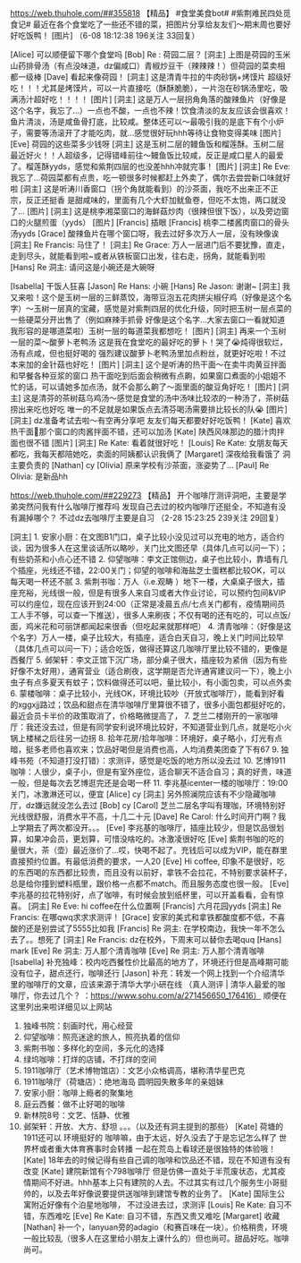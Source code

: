 https://web.thuhole.com/##355818 【精品】
#食堂美食bot#
#紫荆难民四处觅食记#
最近在各个食堂吃了一些还不错的菜，把图片分享给友友们～期末周也要好好吃饭鸭！
 [图片]
（6-08 18:12:38 196关注 33回复）

[Alice] 可以顺便留下哪个食堂吗
[Bob] Re : 荷园二层？
[洞主] 上图是荷园的玉米山药排骨汤（有点没味道，dz偏咸口）青椒炒豆干（辣辣辣！）但荷园的菜卖相都一级棒
[Dave] 看起来像荷园！
[洞主] 这是清青牛拉的牛肉砂锅+烤馍片
超级好吃！！！尤其是烤馍片，可以一片直接吃（酥酥脆脆），一片泡在砂锅汤里吃，吸满汤汁超好吃！！！！ [图片]
[洞主] 这是万人一层拐角角落的酸辣鱼片（好像是这个名字，我忘了…）一点也不酸，一点也不辣！饮食清淡的友友应该会很喜欢！鱼片清淡，汤是咸鱼骨打底，比较咸。整体还可以～最吸引我的是底下有个小炉子，需要等汤滚开了才能吃肉，就…感觉很好玩hhh等待让食物变得美味 [图片]
[Eve] 荷园的这些菜多少钱呀
[洞主] 这是玉树二层的鳗鱼饭和榴莲酥。玉树二层最近好火！！人超级多，记得错峰前往～鳗鱼饭比较咸，反正是咸口星人的最爱了。榴莲酥yyds，感觉和紫荆四层的也没差hhh冲就完事！ [图片]
[洞主] Re Eve: 我忘了…荷园菜都有点贵，吃一顿很多时候都赶上外卖了，偶尔去尝尝新口味就好啦
[洞主] 这是听涛川香窗口（拐个角就能看到）的沙茶面，我吃不出来正不正宗，反正还挺香    是甜咸味的，里面有几个大虾加鱿鱼卷，但吃不太饱，两口就没了… [图片]
[洞主] 这是桃李湘菜窗口的海鲜菇炒肉（很辣但很下饭），以及旁边窗口的火腿煎蛋（yyds） [图片]
[Francis] 插眼
[Francis] 桃李二楼酱肉窗口的骨头汤yyds
[Grace] 酸辣鱼片在哪个窗口呀，我去过好多次万人一层，没有映像诶
[洞主] Re Francis: 马住了！
[洞主] Re Grace: 万人一层进门后不要犹豫，直走，走到尽头，就能看到啦~或者从铁板窗口出发，往右走，拐角，就能看到啦
[Hans] Re 洞主: 请问这是小碗还是大碗呀

[Isabella] 干饭人狂喜
[Jason] Re Hans: 小碗
[Hans] Re Jason: 谢谢~
[洞主] 我又来啦！这个是玉树一层的三鲜蒸饺，海带豆泡五花肉拼尖椒仔鸡（好像是这个名字）～玉树一层真的宝藏，感觉是对紫荆四层的优化升级，同时把玉树一层点菜的一些硬菜分开出售了（例如麻辣手抓骨   好像是这个名字…大家去窗口一看就知道我形容的是哪道菜啦）玉树一层的每道菜我都想吃！ [图片]
[洞主] 再来一个玉树一层的菜～酸萝卜老鸭汤    这是我在食堂吃的最好吃的萝卜！哭了😭炖得很软烂，汤有点咸，但也挺好喝的    强烈建议酸萝卜老鸭汤里加点粉丝，就更好吃啦！不过本来加的金针菇也好吃！ [图片]
[洞主] 这个是听涛的热干面～在卖牛肉黄豆拌面和早餐各种豆浆的窗口   热干面吃到后面会稍微有点齁，如果窗口煮面的小姐姐不忙的话，可以请她多加点汤，就不会那么齁了～面里面的酸豆角好吃！ [图片]
[洞主] 这是清芬的茶树菇乌鸡汤～感觉是食堂的汤中汤味比较浓的一种汤了，茶树菇捞出来吃也好吃   唯一的不足就是如果饭点去清芬喝汤需要排比较长的队😭 [图片]
[洞主] dz准备考试去啦～有空再分享吧   友友们每天都要好好吃饭鸭！
[Kate] 喜欢热干面🥰那个窗口的肉酱拌面不错，还可以加汤
[Kate] 陕西风味那边的腊汁肉拌面也很不错 [图片]
[洞主] Re Kate: 看着就很好吃！
[Louis] Re Kate: 女朋友每天都吃，我每天都陪她吃，卖面的阿姨都认识我俩了
[Margaret] 深夜给我看饿了 洞主要负责的
[Nathan] cy
[Olivia] 原来学校有沙茶面，涨姿势了…
[Paul] Re Olivia: 是新品hh


https://web.thuhole.com/##229273 【精品】
开个咖啡厅测评洞吧，主要是学弟突然问我有什么咖啡厅推荐吗
发现自己去过的校内咖啡厅还挺全，不知道有没有漏掉哪个？
不过dz去咖啡厅主要是自习
（2-28 15:23:25 239关注 29回复）

[洞主] 1. 安家小厨：在文图B1门口，桌子比较小没见过可以充电的地方，适合约谈，因为很多人在这里谈话所以略吵，关门比文图还早（具体几点可以问一下）；有些奶茶和小点心还不错
2. 仰望咖啡：李文正馆侧边，桌子也比较小，靠墙有几个插座，光线还不错，22:00关门；仰望的咖啡和海盐芝士蛋糕都比较OK，可以每天喝一杯还不腻
3. 紫荆书咖：万人（i.e.观畴 ）地下一楼，大桌桌子很大，插座充裕，光线很一般，但是有很多人来自习或者大作业讨论，可以预约包间&VIP可以约座位，现在应该开到24:00（正常是凌晨五点/七点关门都有，疫情期间员工人手不够，可以查一下推送），很多人来刷夜；不仅有喝的还有吃的，可以点饭/面，鸡米花和可丽饼都闻起来很香（但吃起来就那样吧）
4. 清青咖啡：（好像是这个名字）万人一楼，桌子比较大，有插座，适合白天自习，晚上关门时间比较早（具体几点可以问一下）；适合吃饭，做得还算这几咖啡厅里比较不错的，更像是西餐厅
5. 邺架轩：李文正馆下沉广场，部分桌子很大，插座较为紧俏（因为有些好像不太好用），通宵营业（适合刷夜，这学期是否允许通宵建议问一下），晚上小虫子有点多夏天有蚊子；饮料做得还可以吧，量比较小，有小面包卖，可以点外卖
6. 蒙楼咖啡：桌子比较小，光线OK，环境比较吵（开放式咖啡厅），能看到好看的xggxjj路过；饮品和甜点在清华咖啡厅里算很不错了，很多小面包都挺好吃的，最近会员卡半价的政策取消了，价格略微提高了，
7. 芝兰二楼刚开的一家咖啡厅：我还没去过，但是有同学安利说环境比较好，不知道营业到几点，就是吃小火锅上楼梯之后往另一边拐
8. 拾年花房/拾年咖啡：环境好，桌子略小，灯光有点暗，挺多老师也喜欢来；饮品好喝但是消费也高，人均消费美团查了下有67
9. 独峰书苑（不知道打没打错）：求测评，感觉是吃饭的地方所以没去过
10. 艺博1911咖啡：人很少，桌子小，但是有室外座位，适合聊天不适合自习；真的好贵，味道一般，但是每次去艺博逛完还是会喝一杯
11. 李兆基icenter一楼的咖啡厅：19:00关门，冰激淋还可以，便宜
[Alice] cy
[洞主] 另外照澜院应该有不少隐藏咖啡厅，dz嫌远就没怎么去过
[Bob] cy
[Carol] 芝兰二层名字叫有理咖，环境特别好光线很舒服，消费水平不高，十几二十元
[Dave] Re Carol: 什么时间开门啊？我上学期去了两次都没开。。。
[Eve] 李兆基的咖啡厅，插座比较少，但是饮品很划算，如果冲会员，更划算，可惜没啥吃的。冰激凌很好吃
[Eve] 紫荆书咖的吃的量很大，茶（壶）最近涨价了...哎，快喝不起了。充钱后可以成为VIP，能在群里直接预约位置。有最低消费的要求，一人20
[Eve] Hi  coffee, 印象不是很好，吃的东西喝的东西都比较贵，而且没有以前好，拿铁不会拉花，不特别要求装杯子，总是给你撞到塑料瓶里，跟价格一点都不match。而且服务态度也很一般。
[Eve] 李兆基的拉花特别好，点了咖啡，有时候会放到纸杯里，可以开盖看看，会有惊喜。
[洞主] Re Eve: hi coffee在什么位置啊
[Francis] 六月花园yyds
[洞主] Re Francis: 在哪qwq求求求测评！
[Grace] 安家的美式和拿铁都酸度都不低，不喜酸的还是别尝试了5555比如我
[Francis] Re 洞主: 在学校南边，我快一年不怎么去了。。想死了
[洞主] Re Francis: dz在校外，下周末可以替你去喝quq
[Hans] mark
[Eve] Re 洞主: 万人那个清青咖啡
[Eve] Re 洞主: 万人那个清青咖啡
[Isabella] 补充独峰：校内吃西餐性价比最高的地方了，环境还行但是高峰期可能没有位子，甜点还行，咖啡还行
[Jason]  补充：转发一个网上找到一个介绍清华里的咖啡厅的文章，应该来源于清华大学小研在线
（真人测评 | 清华人最爱的咖啡厅，你去过几个？ ：https://www.sohu.com/a/271456650_176416）
顺便在这里列出来啦详细见以上网站
1. 独峰书院：刻画时代，用心经营
2. 仰望咖啡：照亮迷途的旅人，照亮执着的信仰
3. 紫荆书咖：多样化的空间，多元化的选择
4. 绿坞咖啡：打烊的店铺，不打烊的空间
5. 1911咖啡厅（艺术博物馆店）：文艺小众格调高，堪称清华星巴克
6. 1911咖啡厅（荷塘店）：绝地海岛 圆明园失散多年的亲姐妹
7. 安家小厨：咖啡上瘾者的聚集地
8. 庭云西餐：做不止好喝的咖啡
9. 新林院8号：文艺、恬静、优雅
10. 邺架轩：开放、大方、舒坦
。。。（以及还有洞主提到的那些）
[Kate] 荷塘的1911还可以 环境挺好的 咖啡嘛，由于太远，好久没去了于是忘记怎么样了 世界杯或者重大体育赛事时会转播 一起在荒岛上看球还是很独特的体验哦！
[Kate] 18年去的时候记得有些自己调的咖啡和饮品还不错，现在不知道有没有改变
[Kate] 建院新馆有个798咖啡厅 但是仿佛一直处于半荒废状态，尤其疫情期间不好进。hhh基本上只有建院的人去。不过其实有过几个服务生小哥挺帅的，以及去年好像说要提供送咖啡到建馆专教的业务了。
[Kate] 国际生公寓附近好像有个泊星地咖啡， 不过没进去过，求测评
[Louis] Re Kate: 自习不错，东西难吃
[Eve] Re Kate: 自习不错，东西又贵又难吃
[Margaret] 收藏
[Nathan] 补一个，lanyuan旁的adagio（和赛百味在一块）。价格稍贵，环境一般比较乱（很多人在这里给小朋友上课什么的）但也尚可。甜品好吃。咖啡尚可。